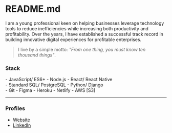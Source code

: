 # README.md

I am a young professional keen on helping businesses leverage technology tools to reduce inefficiencies while increasing both productivity and profitability. Over the years, I have established a successful track record in building innovative digital experiences for profitable enterprises.

> I live by a simple motto: _"From one thing, you must know ten thousand things"_.

### Stack

\- JavaScript/ ES6+ \- Node.js \- React/ React Native  
\- Standard SQL/ PostgreSQL \- Python/ Django  
\- Git \- Figma \- Heroku \- Netlify \- AWS [S3]  

---

### Profiles

- [Website](https://ninte.dev)
- [LinkedIn](https://linkedin.com/in/nullthefirst)
